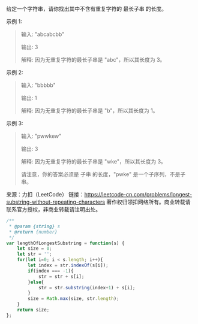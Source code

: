 给定一个字符串，请你找出其中不含有重复字符的 最长子串 的长度。

示例 1:

> 输入: "abcabcbb"
>
> 输出: 3 
>
> 解释: 因为无重复字符的最长子串是 "abc"，所以其长度为 3。

示例 2:

> 输入: "bbbbb"
>
> 输出: 1
>
> 解释: 因为无重复字符的最长子串是 "b"，所以其长度为 1。

示例 3:

> 输入: "pwwkew"
>
> 输出: 3
>
> 解释: 因为无重复字符的最长子串是 "wke"，所以其长度为 3。
>
> 请注意，你的答案必须是 子串 的长度，"pwke" 是一个子序列，不是子串。

来源：力扣（LeetCode）
链接：https://leetcode-cn.com/problems/longest-substring-without-repeating-characters
著作权归领扣网络所有。商业转载请联系官方授权，非商业转载请注明出处。

```javascript
/**
 * @param {string} s
 * @return {number}
 */
var lengthOfLongestSubstring = function(s) {
    let size = 0;
    let str = '';
    for(let i=0; i < s.length; i++){
        let index = str.indexOf(s[i]);
        if(index === -1){
            str = str + s[i];
        }else{
            str = str.substring(index+1) + s[i];
        }
        size = Math.max(size, str.length);
    }
    return size;
};
```

